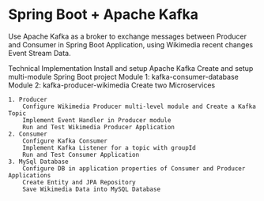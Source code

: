 # Spring Boot + Apache Kafka

Use Apache Kafka as a broker to exchange messages between Producer and Consumer in Spring Boot Application, using Wikimedia recent changes Event Stream Data.

Technical Implementation
    Install and setup Apache Kafka
    Create and setup multi-module Spring Boot project
        Module 1: kafka-consumer-database
        Module 2: kafka-producer-wikimedia
    Create two Microservices
  
    1. Producer
        Configure Wikimedia Producer multi-level module and Create a Kafka Topic
        Implement Event Handler in Producer module
        Run and Test Wikimedia Producer Application
    2. Consumer
        Configure Kafka Consumer
        Implement Kafka Listener for a topic with groupId
        Run and Test Consumer Application
    3. MySql Database
        Configure DB in application properties of Consumer and Producer Applications
        Create Entity and JPA Repository
        Save Wikimedia Data into MySQL Database


